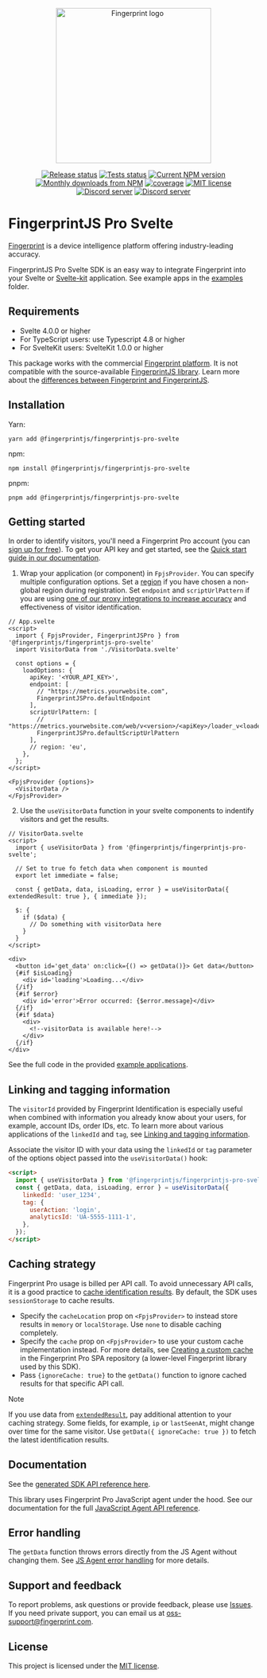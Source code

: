 <p align="center">
  <a href="https://fingerprint.com">
    <picture>
     <source media="(prefers-color-scheme: dark)" srcset="https://fingerprintjs.github.io/home/resources/logo_light.svg" />
     <source media="(prefers-color-scheme: light)" srcset="https://fingerprintjs.github.io/home/resources/logo_dark.svg" />
     <img src="https://fingerprintjs.github.io/home/resources/logo_dark.svg" alt="Fingerprint logo" width="312px" />
   </picture>
  </a>

</p>
<p align="center">
   <a href="https://github.com/fingerprintjs/fingerprintjs-pro-svelte/actions/workflows/release.yml"><img src="https://github.com/fingerprintjs/fingerprintjs-pro-svelte/actions/workflows/release.yml/badge.svg" alt="Release status"></a>
   <a href="https://github.com/fingerprintjs/fingerprintjs-pro-svelte/actions/workflows/test.yml"><img src="https://github.com/fingerprintjs/fingerprintjs-pro-svelte/actions/workflows/test.yml/badge.svg" alt="Tests status"></a>
   <a href="https://www.npmjs.com/package/@fingerprintjs/fingerprintjs-pro-svelte"><img src="https://img.shields.io/npm/v/@fingerprintjs/fingerprintjs-pro-svelte.svg" alt="Current NPM version"></a>
   <a href="https://www.npmjs.com/package/@fingerprintjs/fingerprintjs-pro-svelte"><img src="https://img.shields.io/npm/dm/@fingerprintjs/fingerprintjs-pro-svelte.svg" alt="Monthly downloads from NPM"></a>
   <a href="https://fingerprintjs.github.io/fingerprintjs-pro-svelte/coverage/"><img src="https://fingerprintjs.github.io/fingerprintjs-pro-svelte/coverage/badges.svg" alt="coverage"></a>
   <a href="https://opensource.org/licenses/MIT"><img src="https://img.shields.io/:license-mit-blue.svg" alt="MIT license"></a>
   <a href="https://discord.gg/39EpE2neBg"><img src="https://img.shields.io/discord/852099967190433792?style=logo&label=Discord&logo=Discord&logoColor=white" alt="Discord server"></a> 
   <a href="https://fingerprintjs.github.io/fingerprintjs-pro-svelte/"><img src="https://img.shields.io/badge/-Documentation-green" alt="Discord server"></a>
</p>

# FingerprintJS Pro Svelte

[Fingerprint](https://fingerprint.com/) is a device intelligence platform offering industry-leading accuracy.

FingerprintJS Pro Svelte SDK is an easy way to integrate Fingerprint into your Svelte or [Svelte-kit](https://kit.svelte.dev/) application. See example apps in the [examples](./examples) folder.

## Requirements

- Svelte 4.0.0 or higher
- For TypeScript users: use Typescript 4.8 or higher
- For SvelteKit users: SvelteKit 1.0.0 or higher

This package works with the commercial [Fingerprint platform](https://fingerprint.com/). It is not compatible with the source-available [FingerprintJS library](https://github.com/fingerprintjs/fingerprintjs). Learn more about the [differences between Fingerprint and FingerprintJS](https://fingerprint.com/github/).

## Installation

Yarn:
```shell
yarn add @fingerprintjs/fingerprintjs-pro-svelte
```

npm:
```shell
npm install @fingerprintjs/fingerprintjs-pro-svelte
```

pnpm:
```shell
pnpm add @fingerprintjs/fingerprintjs-pro-svelte
```

## Getting started

In order to identify visitors, you'll need a Fingerprint Pro account (you can [sign up for free](https://dashboard.fingerprint.com/signup/)).
To get your API key and get started, see the [Quick start guide in our documentation](https://dev.fingerprint.com/docs/quick-start-guide).

1. Wrap your application (or component) in `FpjsProvider`. You can specify multiple configuration options. Set a [region](https://dev.fingerprint.com/docs/regions) if you have chosen a non-global region during registration. Set `endpoint` and `scriptUrlPattern` if you are using [one of our proxy integrations to increase accuracy](https://dev.fingerprint.com/docs/protecting-the-javascript-agent-from-adblockers) and effectiveness of visitor identification.

```svelte
// App.svelte
<script>
  import { FpjsProvider, FingerprintJSPro } from '@fingerprintjs/fingerprintjs-pro-svelte'
  import VisitorData from './VisitorData.svelte'

  const options = {
    loadOptions: {
      apiKey: '<YOUR_API_KEY>',
      endpoint: [
        // "https://metrics.yourwebsite.com", 
        FingerprintJSPro.defaultEndpoint
      ],
      scriptUrlPattern: [
        // "https://metrics.yourwebsite.com/web/v<version>/<apiKey>/loader_v<loaderVersion>.js",
        FingerprintJSPro.defaultScriptUrlPattern
      ],
      // region: 'eu',  
    },
  };
</script>

<FpjsProvider {options}>
  <VisitorData />
</FpjsProvider>
```

2. Use the `useVisitorData` function in your svelte components to indentify visitors and get the results.

```svelte
// VisitorData.svelte
<script>
  import { useVisitorData } from '@fingerprintjs/fingerprintjs-pro-svelte';

  // Set to true fo fetch data when component is mounted
  export let immediate = false;

  const { getData, data, isLoading, error } = useVisitorData({ extendedResult: true }, { immediate });

  $: {
    if ($data) {
      // Do something with visitorData here
    }
  }
</script>

<div>
  <button id='get_data' on:click={() => getData()}> Get data</button>
  {#if $isLoading}
    <div id='loading'>Loading...</div>
  {/if}
  {#if $error}
    <div id='error'>Error occurred: {$error.message}</div>
  {/if}
  {#if $data}
    <div>
      <!--visitorData is available here!-->
    </div>
  {/if}
</div>
```

See the full code in the provided [example applications](./examples).

## Linking and tagging information

The `visitorId` provided by Fingerprint Identification is especially useful when combined with information you already know about your users, for example, account IDs, order IDs, etc. To learn more about various applications of the `linkedId` and `tag`, see [Linking and tagging information](https://dev.fingerprint.com/docs/tagging-information).

Associate the visitor ID with your data using the `linkedId` or `tag` parameter of the options object passed into the `useVisitorData()` hook:

```html
<script>
  import { useVisitorData } from '@fingerprintjs/fingerprintjs-pro-svelte';
  const { getData, data, isLoading, error } = useVisitorData({
    linkedId: 'user_1234',
    tag: {
      userAction: 'login',
      analyticsId: 'UA-5555-1111-1',
    },
  });
</script>
```

## Caching strategy

Fingerprint Pro usage is billed per API call. To avoid unnecessary API calls, it is a good practice to [cache identification results](https://dev.fingerprint.com/docs/caching-visitor-information). By default, the SDK uses `sessionStorage` to cache results. 

* Specify the `cacheLocation` prop on `<FpjsProvider>` to instead store results in `memory` or  `localStorage`. Use `none` to disable caching completely.
* Specify the `cache` prop on `<FpjsProvider>` to use your custom cache implementation instead. For more details, see [Creating a custom cache](https://github.com/fingerprintjs/fingerprintjs-pro-spa#creating-a-custom-cache)
 in the Fingerprint Pro SPA repository (a lower-level Fingerprint library used by this SDK).
* Pass `{ignoreCache: true}` to the `getData()` function to ignore cached results for that specific API call. 

> [!NOTE]
> If you use data from [`extendedResult`](https://dev.fingerprint.com/reference/get-function#extendedresult), pay additional attention to your caching strategy.
> Some fields, for example, `ip` or `lastSeenAt`, might change over time for the same visitor. Use `getData({ ignoreCache: true })` to fetch the latest identification results.

## Documentation

See the [generated SDK API reference here](https://fingerprintjs.github.io/fingerprintjs-pro-svelte/).

This library uses Fingerprint Pro JavaScript agent under the hood. See our documentation for the full [JavaScript Agent API reference](https://dev.fingerprint.com/reference/javascript-agent).

## Error handling

The `getData` function throws errors directly from the JS Agent without changing them. See [JS Agent error handling](https://dev.fingerprint.com/reference/error-handling) for more details.

## Support and feedback

To report problems, ask questions or provide feedback, please use [Issues](https://github.com/fingerprintjs/fingerprintjs-pro-svelte/issues). If you need private support, you can email us at [oss-support@fingerprint.com](mailto:oss-support@fingerprint.com).

## License

This project is licensed under the [MIT license](https://github.com/fingerprintjs/fingerprintjs-pro-svelte/blob/main/LICENSE).



